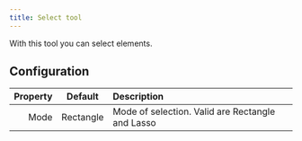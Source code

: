 ```yaml
---
title: Select tool
---
```



With this tool you can select elements.

## Configuration

| Property |  Default  | Description                                      |
| -------: | :-------: | :----------------------------------------------- |
|     Mode | Rectangle | Mode of selection. Valid are Rectangle and Lasso |
